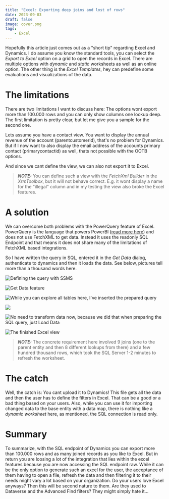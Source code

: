 ```yaml
---
title: "Excel: Exporting deep joins and lost of rows"
date: 2023-09-03
draft: false
image: cover.png
tags: 
    - Excel
---
```


Hopefully this article just comes out as a "short tip" regarding Excel and Dynamics. I do assume you know the standard tools, you can select the _Export to Excel_ option on a grid to open the records in Excel. There are multiple options with _dynamic_ and _static_ worksheets as well as an online option. The other thing is the _Excel Templates_, hey can predefine some evaluations and visualizations of the data. 

# The limitations
There are two limitations I want to discuss here: The options wont export more than 100.000 rows and you can only show columns one lookup deep. The first limitation is pretty clear, but let me give you a sample for the second one. 

Lets assume you have a contact view. You want to display the annual revenue of the account (parentcustomerid), that's no problem for Dynamics. But if I now want to also display the email address of the accounts primary contact (primarycontactid) as well, thats not possible with the OOTB options.

And since we cant define the view, we can also not export it to Excel.

> **_NOTE:_** You can define such a view with the _FetchXml Builder_ in the _XrmToolbox_, but it will not behave correct. E.g. it wont display a name for the "illegal" column and in my testing the view also broke the Excel features.

# A solution
We can overcome both problems with the PowerQuery feature of Excel. PowerQuery is the language that powers PowerBI ([read more here](/powerbi/)) and does not use FetchXML to get data. Instead it uses the readonly SQL Endpoint and that means it does not share many of the limitations of FetchXML based integrations.

So I have written the query in SQL, entered it in the _Get Data_ dialog, authenticate to dynamics and then it loads the data. See below, pictures tell more than a thousand words here.

![Defining the query with SSMS](ssms.png)

![Get Data feature](getdata.png)

![While you can explore all tables here, I've inserted the prepared query](dialog.png)

![](login.png)

![No need to transform data now, because we did that when preparing the SQL query, just _Load Data_](data.png)

![The finished Excel view](excel.png)

> **_NOTE:_** The concrete requirement here involved 9 joins (one to the parent entity and then 8 different lookups from there) and a few hundred thousand rows, which took the SQL Server 1-2 minutes to refresh the worksheet. 

# The catch
Well, the catch is: You cant upload it to Dynamics! This file gets all the data and then the user has to define the filters in Excel. That can be a good or a bad thing based on your users. Also, while you can use it for importing changed data to the base entity with a data map, there is nothing like a _dynamic worksheet_ here, as mentioned, the SQL connection is read only. 

# Summary
To summarize, with the SQL endpoint of Dynamics you can export more than 100.000 rows and as many joined records as you like to Excel. But in return you are loosing a lot of the integration that lies within the excel features because you are now accessing the SQL endpoint raw. While it can be the only option to generate such an excel for the user, the acceptance of them having to open a file, refresh the data and then filtering it to their needs might vary a lot based on your organization. Do your users love Excel anyways? Then this will be second nature to them. Are they used to Dataverse and the Advanced Find filters? They might simply hate it...
